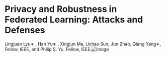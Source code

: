 Privacy and Robustness in Federated Learning: Attacks and Defenses
=
Lingjuan Lyu∗ , Han Yu∗ , Xingjun Ma, Lichao Sun, Jun Zhao, Qiang Yang∗, Fellow, IEEE, and Philip S. Yu, Fellow, IEEE.![image](https://user-images.githubusercontent.com/65484555/129338948-9615c49a-f396-4a67-9870-e194237864c2.png)
